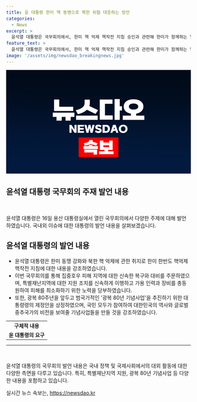 ```yaml
---
title: 윤 대통령 한미 핵 동맹으로 북한 위협 대응하는 방안
categories:
  - News
excerpt: >
  윤석열 대통령은 국무회의에서, 한미 핵 억제 핵작전 지침 승인과 관련해 한미가 함께하는 일체형 확장억제 시스템이 구축되고, 한미동맹이 핵 기반 동맹으로 격상됐다고 평가했다. 또한, 집중호우 피해 복구와 대비를 주문하며, 다가오는 광복 80주년을 맞아 범국가적인 기념사업을 추진하기로 했다. 인터내셔널파트너와의 협력 강화, 특별재난지역에 대한 신속한 지원 등의 발언을 통해 윤 대통령의 활발한 행보가 돋보인다.
feature_text: >
  윤석열 대통령은 국무회의에서, 한미 핵 억제 핵작전 지침 승인과 관련해 한미가 함께하는 일체형 확장억제 시스템이 구축되고, 한미동맹이 핵 기반 동맹으로 격상됐다고 평가했다. 또한, 집중호우 피해 복구와 대비를 주문하며, 다가오는 광복 80주년을 맞아 범국가적인 기념사업을 추진하기로 했다. 인터내셔널파트너와의 협력 강화, 특별재난지역에 대한 신속한 지원 등의 발언을 통해 윤 대통령의 활발한 행보가 돋보인다.
image: '/assets/img/newsdao_breakingnews.jpg'
---
```


<p><img src="/assets/img/newsdao_breakingnews.jpg" alt="koreaapp 속보" /></p>

<h2 data-ke-size="size32">윤석열 대통령 국무회의 주재 발언 내용</h2>

<p data-ke-size="size16">&nbsp;</p>

<p data-ke-size="size16">윤석열 대통령은 16일 용산 대통령실에서 열린 국무회의에서 다양한 주제에 대해 발언하였습니다. 국내외 이슈에 대한 대통령의 발언 내용을 살펴보겠습니다.</p>

<h2 data-ke-size="size26">윤석열 대통령의 발언 내용</h2>

<ul>
    <li>윤석열 대통령은 한미 동맹 강화와 북한 핵 억제에 관한 취지로 한미 한반도 핵억제 핵작전 지침에 대한 내용을 강조하였습니다.</li>
    <li>이번 국무회의를 통해 집중호우 피해 지역에 대한 신속한 복구와 대비를 주문하였으며, 특별재난지역에 대한 지원 조치를 신속하게 이행하고 가용 인력과 장비를 총동원하여 피해를 최소화하기 위한 노력을 당부하였습니다.</li>
    <li>또한, 광복 80주년을 앞두고 범국가적인 '광복 80년 기념사업'을 추진하기 위한 대통령령의 제정안을 상정하였으며, 국민 모두가 참여하여 대한민국의 역사와 글로벌 중추국가의 비전을 보여줄 기념사업들을 만들 것을 강조하였습니다.</li>
</ul>

<table>
    <tbody>
        <tr>
            <td style="text-align: center; height: 17px;"><b>구체적 내용</b></td>
        </tr>
        <tr>
            <td style="text-align: center; height: 17px;"><b>윤 대통령의 요구</b></td>
        </tr>
    </tbody>
</table>

<hr>

<p data-ke-size="size16">&nbsp;</p>

<p data-ke-size="size16">윤석열 대통령의 국무회의 발언 내용은 국내 정책 및 국제사회에서의 대외 활동에 대한 다양한 측면을 다루고 있습니다. 특히, 특별재난지역 지원, 광복 80년 기념사업 등 다양한 내용을 포함하고 있습니다.</p>
실시간 뉴스 속보는, <a href="https://newsdao.kr" rel="dofollow">https://newsdao.kr</a>


